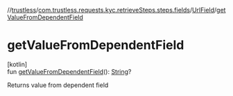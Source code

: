 //[trustless](../../../index.md)/[com.trustless.requests.kyc.retrieveSteps.steps.fields](../index.md)/[UrlField](index.md)/[getValueFromDependentField](get-value-from-dependent-field.md)

# getValueFromDependentField

[kotlin]\
fun [getValueFromDependentField](get-value-from-dependent-field.md)(): [String](https://kotlinlang.org/api/latest/jvm/stdlib/kotlin/-string/index.html)?

Returns value from dependent field
